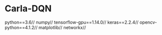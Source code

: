 # Carla-DQN
python==3.6//
numpy//
tensorflow-gpu==1.14.0//
keras==2.2.4//
opencv-python==4.1.2//
matplotlib//
networkx//
